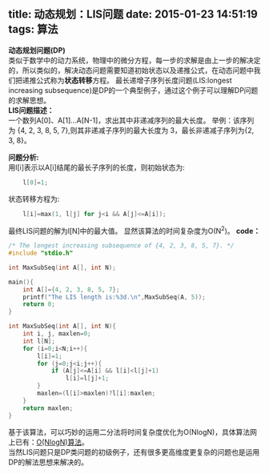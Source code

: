 title: 动态规划：LIS问题
date: 2015-01-23 14:51:19
tags:
	算法
---
<b>动态规划问题(DP)</b><br>类似于数学中的动力系统，物理中的微分方程，每一步的求解是由上一步的解决定的，所以类似的，解决动态问题需要知道初始状态以及递推公式，在动态问题中我们把递推公式称为<b>状态转移</b>方程。
最长递增子序列长度问题(LIS:longest increasing subsequence)是DP的一个典型例子，通过这个例子可以理解DP问题的求解思想。<br>
<b>LIS问题描述：</b><br>一个数列A[0]、A[1]...A[N-1]，求出其中非递减序列的最大长度。
举例：该序列为 {4, 2, 3, 8, 5, 7},则其非递减子序列的最大长度为 3，最长非递减子序列为{2, 3, 8}。
<!--more-->
<b>问题分析:</b><br>用l[i]表示以A[i]结尾的最长子序列的长度，则初始状态为:
``` C
	l[0]=1;
```
状态转移方程为:
``` C
	l[i]=max(1, l[j] for j<i && A[j]<=A[i]);
```
最终LIS问题的解为l[N]中的最大值。
显然该算法的时间复杂度为O(N<sup>2</sup>)。
<b>code：</b>
``` C 
/* The longest increasing subsequence of {4, 2, 3, 8, 5, 7}. */
#include "stdio.h"

int MaxSubSeq(int A[], int N);

main(){
	int A[]={4, 2, 3, 8, 5, 7};
	printf("The LIS length is:%3d.\n",MaxSubSeq(A, 5));
	return 0;
}

int MaxSubSeq(int A[], int N){
	int i, j, maxlen=0;
	int l[N];
	for (i=0;i<N;i++){
		l[i]=1;
		for (j=0;j<i;j++){
			if (A[j]<=A[i] && l[i]<l[j]+1)
				l[i]=l[j]+1;
		}
		maxlen=(l[i]>maxlen)?l[i]:maxlen;
	}
	return maxlen;
}
```  
基于该算法，可以巧妙的运用二分法将时间复杂度优化为O(NlogN)，具体算法网上已有：<a href='http://www.felix021.com/blog/read.php?1587'>O(NlogN)算法</a>。<br>
当然LIS问题只是DP类问题的初级例子，还有很多更高维度更复杂的问题也是运用DP的解法思想来解决的。
